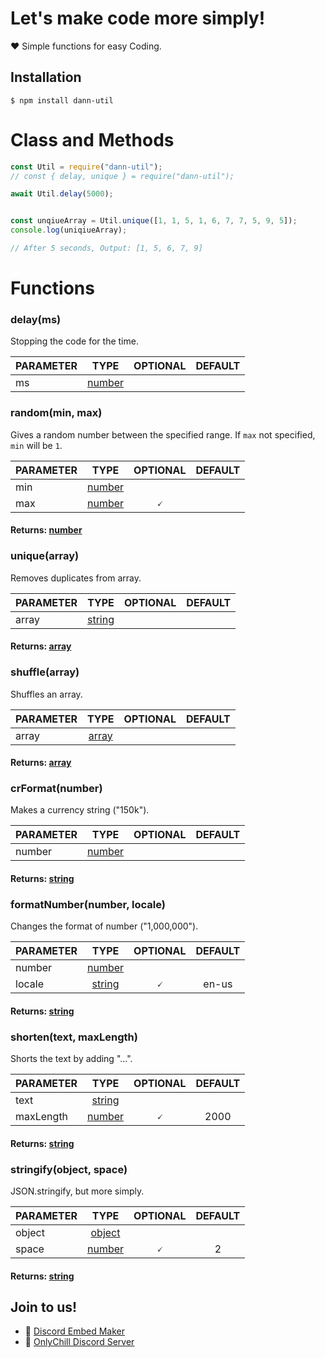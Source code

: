 # Let's make code more simply!

❤ Simple functions for easy Coding.

## Installation
`$ npm install dann-util`

# Class and Methods

```JavaScript
const Util = require("dann-util");
// const { delay, unique } = require("dann-util");

await Util.delay(5000);


const unqiueArray = Util.unique([1, 1, 5, 1, 6, 7, 7, 5, 9, 5]);
console.log(uniqiueArray);

// After 5 seconds, Output: [1, 5, 6, 7, 9]
```

# Functions

### delay(ms)
Stopping the code for the time.

| PARAMETER  | TYPE | OPTIONAL | DEFAULT
| ------------- |:-------------:|:------:|:----:|
| ms     | [number](https://developer.mozilla.org/en-US/docs/Web/JavaScript/Reference/Global_Objects/Number)  | | | 

### random(min, max)
Gives a random number between the specified range.
If `max` not specified, `min` will be `1`.

| PARAMETER  | TYPE | OPTIONAL| DEFAULT
| ------------- |:-------------:|:-----:|:----:
| min      | [number](https://developer.mozilla.org/en-US/docs/Web/JavaScript/Reference/Global_Objects/Number)     |  | |
| max      | [number](https://developer.mozilla.org/en-US/docs/Web/JavaScript/Reference/Global_Objects/Number)     | 🗸  | |
#### Returns: [number](https://developer.mozilla.org/en-US/docs/Web/JavaScript/Reference/Global_Objects/Number)

### unique(array)
Removes duplicates from array.

| PARAMETER  | TYPE | OPTIONAL | DEFAULT
| ------------- |:-------------:|:-----------:|:---:|
| array      | [string](https://developer.mozilla.org/en-US/docs/Web/JavaScript/Reference/Global_Objects/Array)     |  | |
#### Returns: [array](https://developer.mozilla.org/en-US/docs/Web/JavaScript/Reference/Global_Objects/Array)

### shuffle(array)
Shuffles an array.

| PARAMETER  | TYPE | OPTIONAL | DEFAULT
| ------------- |:-------------:|:------:|:----:
| array      | [array](https://developer.mozilla.org/en-US/docs/Web/JavaScript/Reference/Global_Objects/Array)     |  |
#### Returns: [array](https://developer.mozilla.org/en-US/docs/Web/JavaScript/Reference/Global_Objects/Array)

### crFormat(number)
Makes a currency string ("150k").

| PARAMETER  | TYPE | OPTIONAL |DEFAULT
| ------------- |:-------------:|:---------:|:----:
| number      | [number](https://developer.mozilla.org/en-US/docs/Web/JavaScript/Reference/Global_Objects/Number)     |  | 
#### Returns: [string](https://developer.mozilla.org/en-US/docs/Web/JavaScript/Reference/Global_Objects/String)

### formatNumber(number, locale)
Changes the format of number ("1,000,000").

| PARAMETER  | TYPE | OPTIONAL |DEFAULT
| ------------- |:-------------:|:---------:|:----:
| number      | [number](https://developer.mozilla.org/en-US/docs/Web/JavaScript/Reference/Global_Objects/Number)     |  | 
| locale      | [string](https://developer.mozilla.org/en-US/docs/Web/JavaScript/Reference/Global_Objects/String)     | 🗸 | en-us
#### Returns: [string](https://developer.mozilla.org/en-US/docs/Web/JavaScript/Reference/Global_Objects/String)

### shorten(text, maxLength)
Shorts the text by adding "...".

| PARAMETER  | TYPE | OPTIONAL |DEFAULT
| ------------- |:-------------:|:---------:|:----:
| text      | [string](https://developer.mozilla.org/en-US/docs/Web/JavaScript/Reference/Global_Objects/String)     |  | 
| maxLength      | [number](https://developer.mozilla.org/en-US/docs/Web/JavaScript/Reference/Global_Objects/Number)     | 🗸 | 2000
#### Returns: [string](https://developer.mozilla.org/en-US/docs/Web/JavaScript/Reference/Global_Objects/String)

### stringify(object, space)
JSON.stringify, but more simply.

| PARAMETER  | TYPE | OPTIONAL |DEFAULT
| ------------- |:-------------:|:---------:|:----:
| object      | [object](https://developer.mozilla.org/en-US/docs/Web/JavaScript/Reference/Global_Objects/Object)     |  | 
| space      | [number](https://developer.mozilla.org/en-US/docs/Web/JavaScript/Reference/Global_Objects/Number)     | 🗸 | 2
#### Returns: [string](https://developer.mozilla.org/en-US/docs/Web/JavaScript/Reference/Global_Objects/String)


## Join to us!

* 💚 [Discord Embed Maker](https://www.npmjs.com/package/dann-embed)
* 💜 [OnlyChill Discord Server](https://discord.gg/2kAxJW4rzK)